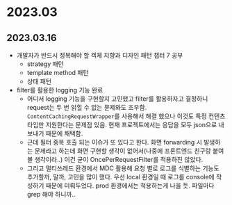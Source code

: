 # 2023.03
## 2023.03.16
- 개발자가 반드시 정복해야 할 객체 지향과 디자인 패턴 챕터 7 공부
  - strategy 패턴
  - template method 패턴
  - 상태 패턴
- filter를 활용한 logging 기능 완료
  - 어디서 logging 기능을 구현할지 고민했고 filter를 활용하자고 결정하니 request는 두 번 읽힐 수 없는 문제와도 조우함. `ContentCachingRequestWrapper`를 사용해서 해결 했으나 이것도 특정 컨텐츠 타입만 지원한다는 문제점 있음. 현재 프로젝트에서는 응답을 모두 json으로 내보내기 때문에 채택함.
  - 근데 필터 중복 호출 되는 이슈가 또 있다고 한다. 화면 forwarding 시 발생하는 문제라고 하는데 화면 구현할 생각이 없어서(나중에 프론트엔드 친구랑 붙여 볼 생각이라..) 이건 굳이 OncePerRequestFilter를 적용하진 않았다.
  - 그리고 멀티쓰레드 환경에서 MDC 활용해 요청 별로 로그를 식별하는 기능도 추가할까, 말까, 고민을 많이 했다. 우선 local 환경일 때 로그를 console에 작성하기 때문에 미뤄두었다. prod 환경에서는 적용하는게 나을 듯. 파일마다 grep 해야 하니까..
